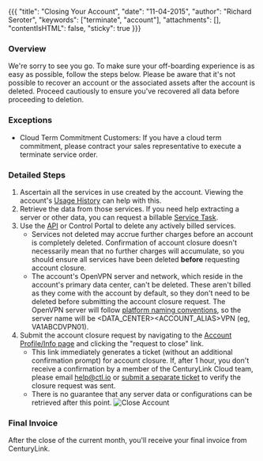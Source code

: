 {{{
  "title": "Closing Your Account",
  "date": "11-04-2015",
  "author": "Richard Seroter",
  "keywords": ["terminate", "account"],
  "attachments": [],
  "contentIsHTML": false,
  "sticky": true
}}}

### Overview
We're sorry to see you go. To make sure your off-boarding experience is as easy as possible, follow the steps below. Please be aware that it's not possible to recover an account or the associated assets after the account is deleted. Proceed cautiously to ensure you've recovered all data before proceeding to deletion.

### Exceptions
- Cloud Term Commitment Customers: If you have a cloud term commitment, please contract your sales representative to execute a terminate service order.

### Detailed Steps
1. Ascertain all the services in use created by the account. Viewing the account's [Usage History][1] can help with this.
2. Retrieve the data from those services. If you need help extracting a server or other data, you can request a billable [Service Task][2].
3. Use the [API][3] or Control Portal to delete any actively billed services.
    - Services not deleted may accrue further charges before an account is completely deleted. Confirmation of account closure doesn't necessarily mean that no further charges will accumulate, so you should ensure all services have been deleted __before__ requesting account closure.
    - The account's OpenVPN server and network, which reside in the account's primary data center, can't be deleted. These aren't billed as they come with the account by default, so they don't need to be deleted before submitting the account closure request. The OpenVPN server will follow [platform naming conventions][4], so the server name will be <DATA_CENTER><ACCOUNT_ALIAS>VPN<INTERATION> (eg, VA1ABCDVPN01).
4. Submit the account closure request by navigating to the [Account Profile/Info page][5] and clicking the "request to close" link.
    - This link immediately generates a ticket (without an additional confirmation prompt) for account closure. If, after 1 hour, you don't receive a confirmation by a member of the CenturyLink Cloud team, please email [help@ctl.io][6] or [submit a separate ticket][7] to verify the closure request was sent.
    - There is no guarantee that any server data or configurations can be retrieved after this point.
    ![Close Account](../images/close-your-account.png)

### Final Invoice
After the close of the current month, you'll receive your final invoice from CenturyLink.

[1]: https://control.ctl.io/Organization/payment/ledger
[2]: https://www.ctl.io/service-tasks
[3]: https://www.ctl.io/api-docs
[4]: https://www.ctl.io/knowledge-base/servers/server-naming-convention
[5]: https://control.ctl.io/organization/account
[6]: mailto:help@ctl.io
[7]: https://www.ctl.io/knowledge-base/support/using-the-help-desk-web-ui
